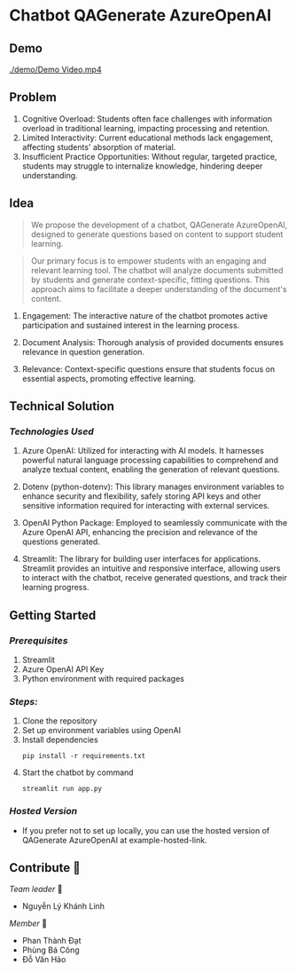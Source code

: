 # Chatbot QAGenerate AzureOpenAI

## Demo
[./demo/Demo Video.mp4](https://github.com/nguyenlykhanhlinh/Chatbot_QAGenerate_AzureOpenAI/blob/main/demo/Demo%20Video.mp4)

## Problem
  1. Cognitive Overload: Students often face challenges with information overload in traditional learning, impacting processing and retention.
  2. Limited Interactivity: Current educational methods lack engagement, affecting students' absorption of material.
  3. Insufficient Practice Opportunities: Without regular, targeted practice, students may struggle to internalize knowledge, hindering deeper understanding.
## Idea
>We propose the development of a chatbot, QAGenerate AzureOpenAI, designed to generate questions based on content to support student learning.

>Our primary focus is to empower students with an engaging and relevant learning tool. The chatbot will analyze documents submitted by students and generate context-specific, fitting questions. This approach aims to facilitate a deeper understanding of the document's content.

  1. Engagement: The interactive nature of the chatbot promotes active participation and sustained interest in the learning process.

  2. Document Analysis: Thorough analysis of provided documents ensures relevance in question generation.

  3. Relevance: Context-specific questions ensure that students focus on essential aspects, promoting effective learning.

## Technical Solution
### _Technologies Used_
  1. Azure OpenAI: Utilized for interacting with AI models. It harnesses powerful natural language processing capabilities to comprehend and analyze textual content, enabling the generation of relevant questions.

  2. Dotenv (python-dotenv): This library manages environment variables to enhance security and flexibility, safely storing API keys and other sensitive information required for interacting with external services.

  3. OpenAI Python Package: Employed to seamlessly communicate with the Azure OpenAI API, enhancing the precision and relevance of the questions generated.

  4. Streamlit: The library for building user interfaces for applications. Streamlit provides an intuitive and responsive interface, allowing users to interact with the chatbot, receive generated questions, and track their learning progress.

## Getting Started

### _Prerequisites_
  1. Streamlit
  2. Azure OpenAI API Key
  3. Python environment with required packages
### _Steps:_
  1. Clone the repository
  2. Set up environment variables using OpenAI
  3. Install dependencies
     ```
     pip install -r requirements.txt
     ```
  5. Start the chatbot by command
     ```
     streamlit run app.py
     ```
### _Hosted Version_
  - If you prefer not to set up locally, you can use the hosted version of QAGenerate AzureOpenAI at example-hosted-link.

## Contribute 🤝
_Team leader_ 🥇 
  - Nguyễn Lý Khánh Linh

_Member_ 🥈
  - Phan Thành Đạt
  - Phùng Bá Công
  - Đỗ Văn Hảo
